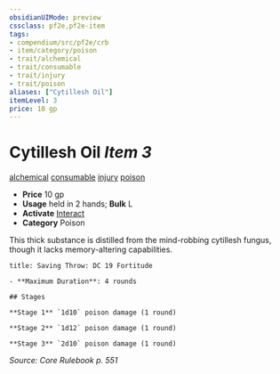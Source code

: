 ```yaml
---
obsidianUIMode: preview
cssclass: pf2e,pf2e-item
tags:
- compendium/src/pf2e/crb
- item/category/poison
- trait/alchemical
- trait/consumable
- trait/injury
- trait/poison
aliases: ["Cytillesh Oil"]
itemLevel: 3
price: 10 gp
---
```

# Cytillesh Oil *Item 3*  
[alchemical](../../../rules/traits/alchemical.md)  [consumable](../../../rules/traits/consumable.md)  [injury](../../../rules/traits/injury.md)  [poison](../../../rules/traits/poison.md)  

- **Price** 10 gp
- **Usage** held in 2 hands; **Bulk** L
- **Activate** [Interact](../../../rules/actions/interact.md)
- **Category** Poison

This thick substance is distilled from the mind-robbing cytillesh fungus, though it lacks memory-altering capabilities.

```ad-inline-affliction
title: Saving Throw: DC 19 Fortitude

- **Maximum Duration**: 4 rounds

## Stages

**Stage 1** `1d10` poison damage (1 round)

**Stage 2** `1d12` poison damage (1 round)

**Stage 3** `2d10` poison damage (1 round)
```

*Source: Core Rulebook p. 551*